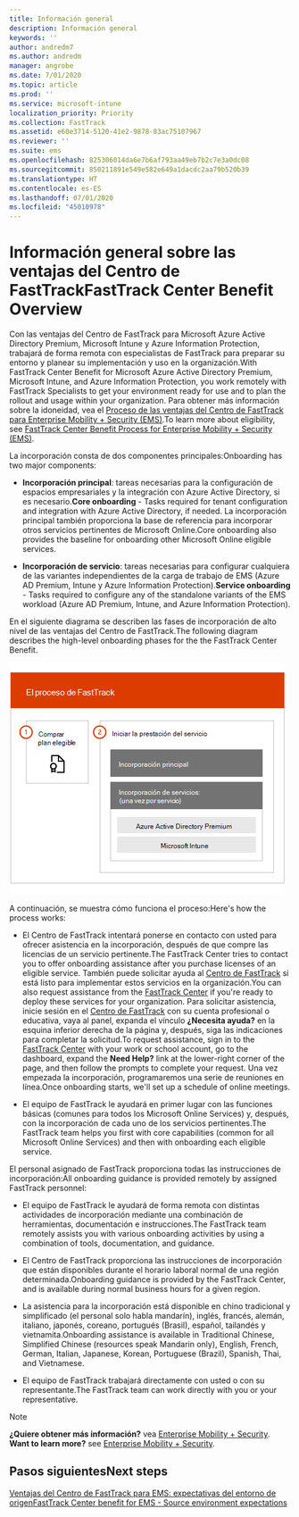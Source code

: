```yaml
---
title: Información general
description: Información general
keywords: ''
author: andredm7
ms.author: andredm
manager: angrobe
ms.date: 7/01/2020
ms.topic: article
ms.prod: ''
ms.service: microsoft-intune
localization_priority: Priority
ms.collection: FastTrack
ms.assetid: e60e3714-5120-41e2-9878-83ac75107967
ms.reviewer: ''
ms.suite: ems
ms.openlocfilehash: 825306014da6e7b6af793aa49eb7b2c7e3a0dc08
ms.sourcegitcommit: 850211891e549e582e649a1dacdc2aa79b520b39
ms.translationtype: HT
ms.contentlocale: es-ES
ms.lasthandoff: 07/01/2020
ms.locfileid: "45010978"
---
```

# <a name="fasttrack-center-benefit-overview"></a><span data-ttu-id="22b51-103">Información general sobre las ventajas del Centro de FastTrack</span><span class="sxs-lookup"><span data-stu-id="22b51-103">FastTrack Center Benefit Overview</span></span>

<span data-ttu-id="22b51-104">Con las ventajas del Centro de FastTrack para Microsoft Azure Active Directory Premium, Microsoft Intune y Azure Information Protection, trabajará de forma remota con especialistas de FastTrack para preparar su entorno y planear su implementación y uso en la organización.</span><span class="sxs-lookup"><span data-stu-id="22b51-104">With FastTrack Center Benefit for Microsoft Azure Active Directory Premium, Microsoft Intune, and Azure Information Protection, you work remotely with FastTrack Specialists to get your environment ready for use and to plan the rollout and usage within your organization.</span></span> <span data-ttu-id="22b51-105">Para obtener más información sobre la idoneidad, vea el [Proceso de las ventajas del Centro de FastTrack para Enterprise Mobility + Security (EMS)](EMS-fasttrack-process.md).</span><span class="sxs-lookup"><span data-stu-id="22b51-105">To learn more about eligibility, see [FastTrack Center Benefit Process for Enterprise Mobility + Security (EMS)](EMS-fasttrack-process.md).</span></span>

<span data-ttu-id="22b51-106">La incorporación consta de dos componentes principales:</span><span class="sxs-lookup"><span data-stu-id="22b51-106">Onboarding has two major components:</span></span>

-   <span data-ttu-id="22b51-107">**Incorporación principal**: tareas necesarias para la configuración de espacios empresariales y la integración con Azure Active Directory, si es necesario.</span><span class="sxs-lookup"><span data-stu-id="22b51-107">**Core onboarding** - Tasks required for tenant configuration and integration with Azure Active Directory, if needed.</span></span> <span data-ttu-id="22b51-108">La incorporación principal también proporciona la base de referencia para incorporar otros servicios pertinentes de Microsoft Online.</span><span class="sxs-lookup"><span data-stu-id="22b51-108">Core onboarding also provides the baseline for onboarding other Microsoft Online eligible services.</span></span>

-   <span data-ttu-id="22b51-109">**Incorporación de servicio**: tareas necesarias para configurar cualquiera de las variantes independientes de la carga de trabajo de EMS (Azure AD Premium, Intune y Azure Information Protection).</span><span class="sxs-lookup"><span data-stu-id="22b51-109">**Service onboarding** - Tasks required to configure any of the standalone variants of the EMS workload (Azure AD Premium, Intune, and Azure Information Protection).</span></span>

<span data-ttu-id="22b51-110">En el siguiente diagrama se describen las fases de incorporación de alto nivel de las ventajas del Centro de FastTrack.</span><span class="sxs-lookup"><span data-stu-id="22b51-110">The following diagram describes the high-level onboarding phases for the the FastTrack Center Benefit.</span></span>

![Las fases de incorporación de alto nivel del uso de las ventajas del Centro de FastTrack](./media/ft-onboarding-process.png)

<span data-ttu-id="22b51-112">A continuación, se muestra cómo funciona el proceso:</span><span class="sxs-lookup"><span data-stu-id="22b51-112">Here's how the process works:</span></span>

- <span data-ttu-id="22b51-113">El Centro de FastTrack intentará ponerse en contacto con usted para ofrecer asistencia en la incorporación, después de que compre las licencias de un servicio pertinente.</span><span class="sxs-lookup"><span data-stu-id="22b51-113">The FastTrack Center tries to contact you to offer onboarding assistance after you purchase licenses of an eligible service.</span></span> <span data-ttu-id="22b51-114">También puede solicitar ayuda al [Centro de FastTrack](https://go.microsoft.com/fwlink/?linkid=780698) si está listo para implementar estos servicios en la organización.</span><span class="sxs-lookup"><span data-stu-id="22b51-114">You can also request assistance from the [FastTrack Center](https://go.microsoft.com/fwlink/?linkid=780698) if you're ready to deploy these services for your organization.</span></span> <span data-ttu-id="22b51-115">Para solicitar asistencia, inicie sesión en el [Centro de FastTrack](https://go.microsoft.com/fwlink/?linkid=780698) con su cuenta profesional o educativa, vaya al panel, expanda el vínculo **¿Necesita ayuda?** en la esquina inferior derecha de la página y, después, siga las indicaciones para completar la solicitud.</span><span class="sxs-lookup"><span data-stu-id="22b51-115">To request assistance, sign in to the [FastTrack Center](https://go.microsoft.com/fwlink/?linkid=780698) with your work or school account, go to the dashboard, expand the **Need Help?** link at the lower-right corner of the page, and then follow the prompts to complete your request.</span></span> <span data-ttu-id="22b51-116">Una vez empezada la incorporación, programaremos una serie de reuniones en línea.</span><span class="sxs-lookup"><span data-stu-id="22b51-116">Once onboarding starts, we'll set up a schedule of online meetings.</span></span>

-   <span data-ttu-id="22b51-117">El equipo de FastTrack le ayudará en primer lugar con las funciones básicas (comunes para todos los Microsoft Online Services) y, después, con la incorporación de cada uno de los servicios pertinentes.</span><span class="sxs-lookup"><span data-stu-id="22b51-117">The FastTrack team helps you first with core capabilities (common for all Microsoft Online Services) and then with onboarding each eligible service.</span></span>

<span data-ttu-id="22b51-118">El personal asignado de FastTrack proporciona todas las instrucciones de incorporación:</span><span class="sxs-lookup"><span data-stu-id="22b51-118">All onboarding guidance is provided remotely by assigned FastTrack personnel:</span></span>

-   <span data-ttu-id="22b51-119">El equipo de FastTrack le ayudará de forma remota con distintas actividades de incorporación mediante una combinación de herramientas, documentación e instrucciones.</span><span class="sxs-lookup"><span data-stu-id="22b51-119">The FastTrack team remotely assists you with various onboarding activities by using a combination of tools, documentation, and guidance.</span></span>

-   <span data-ttu-id="22b51-120">El Centro de FastTrack proporciona las instrucciones de incorporación que están disponibles durante el horario laboral normal de una región determinada.</span><span class="sxs-lookup"><span data-stu-id="22b51-120">Onboarding guidance is provided by the FastTrack Center, and is available during normal business hours for a given region.</span></span>

-   <span data-ttu-id="22b51-121">La asistencia para la incorporación está disponible en chino tradicional y simplificado (el personal solo habla mandarín), inglés, francés, alemán, italiano, japonés, coreano, portugués (Brasil), español, tailandés y vietnamita.</span><span class="sxs-lookup"><span data-stu-id="22b51-121">Onboarding assistance is available in Traditional Chinese, Simplified Chinese (resources speak Mandarin only), English, French, German, Italian, Japanese, Korean, Portuguese (Brazil), Spanish, Thai, and Vietnamese.</span></span>

-   <span data-ttu-id="22b51-122">El equipo de FastTrack trabajará directamente con usted o con su representante.</span><span class="sxs-lookup"><span data-stu-id="22b51-122">The FastTrack team can work directly with you or your representative.</span></span>

> [!NOTE]
> <span data-ttu-id="22b51-123">**¿Quiere obtener más información?** vea [Enterprise Mobility + Security](https://www.microsoft.com/cloud-platform/enterprise-mobility).  </span><span class="sxs-lookup"><span data-stu-id="22b51-123">**Want to learn more?** see [Enterprise Mobility + Security](https://www.microsoft.com/cloud-platform/enterprise-mobility).</span></span>

## <a name="next-steps"></a><span data-ttu-id="22b51-124">Pasos siguientes</span><span class="sxs-lookup"><span data-stu-id="22b51-124">Next steps</span></span>

[<span data-ttu-id="22b51-125">Ventajas del Centro de FastTrack para EMS: expectativas del entorno de origen</span><span class="sxs-lookup"><span data-stu-id="22b51-125">FastTrack Center benefit for EMS - Source environment expectations</span></span>](EMS-source-environment-expectations.md)

